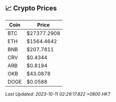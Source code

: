 ## 📈 Crypto Prices

| Coin | Price |
| ---- | ----- |
| BTC | $27377.2908 |
| ETH | $1564.4642 |
| BNB | $207.7811 |
| CRV | $0.4344 |
| ARB | $0.8194 |
| OKB | $43.0878 |
| DOGE | $0.0588 |

_Last Updated: 2023-10-11 02:29:17.822 +0800 HKT_